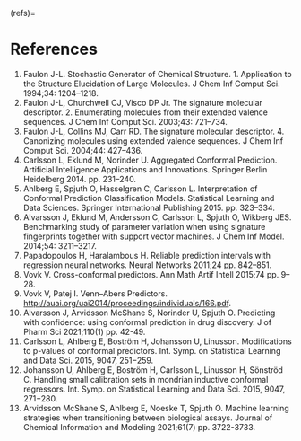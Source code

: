 (refs)=

# References

1. Faulon J-L. Stochastic Generator of Chemical Structure. 1. Application to the Structure Elucidation of Large Molecules. J Chem Inf Comput Sci. 1994;34: 1204–1218.
2. Faulon J-L, Churchwell CJ, Visco DP Jr. The signature molecular descriptor. 2. Enumerating molecules from their extended valence sequences. J Chem Inf Comput Sci. 2003;43: 721–734.
3. Faulon J-L, Collins MJ, Carr RD. The signature molecular descriptor. 4. Canonizing molecules using extended valence sequences. J Chem Inf Comput Sci. 2004;44: 427–436.
4. Carlsson L, Eklund M, Norinder U. Aggregated Conformal Prediction. Artificial Intelligence Applications and Innovations. Springer Berlin Heidelberg 2014. pp. 231–240.
5. Ahlberg E, Spjuth O, Hasselgren C, Carlsson L. Interpretation of Conformal Prediction Classification Models. Statistical Learning and Data Sciences. Springer International Publishing 2015. pp. 323–334.
6. Alvarsson J, Eklund M, Andersson C, Carlsson L, Spjuth O, Wikberg JES. Benchmarking study of parameter variation when using signature fingerprints together with support vector machines. J Chem Inf Model. 2014;54: 3211–3217.
7. Papadopoulos H, Haralambous H. Reliable prediction intervals with regression neural networks. Neural Networks 2011;24 pp. 842–851.
8. Vovk V. Cross-conformal predictors. Ann Math Artif Intell 2015;74 pp. 9–28.
9. Vovk V, Patej I. Venn–Abers Predictors. <http://auai.org/uai2014/proceedings/individuals/166.pdf>.
10. Alvarsson J, Arvidsson McShane S, Norinder U, Spjuth O. Predicting with confidence: using conformal prediction in drug discovery. J of Pharm Sci 2021;110(1) pp. 42-49.
11. Carlsson L, Ahlberg E, Boström H, Johansson U, Linusson. Modifications to p-values of conformal predictors. Int. Symp. on Statistical Learning and Data Sci. 2015, 9047, 251−259.
12. Johansson U, Ahlberg E, Boström H, Carlsson L, Linusson H, Sönströd C. Handling small calibration sets in mondrian inductive conformal regressors. Int. Symp. on Statistical Learning and Data Sci. 2015, 9047, 271−280.
13. Arvidsson McShane S, Ahlberg E, Noeske T,  Spjuth O. Machine learning strategies when transitioning between biological assays. Journal of Chemical Information and Modeling 2021;61(7) pp. 3722-3733.